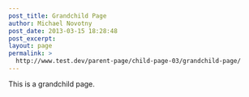```yaml
---
post_title: Grandchild Page
author: Michael Novotny
post_date: 2013-03-15 18:28:48
post_excerpt:
layout: page
permalink: >
  http://www.test.dev/parent-page/child-page-03/grandchild-page/
---
```

This is a grandchild page.